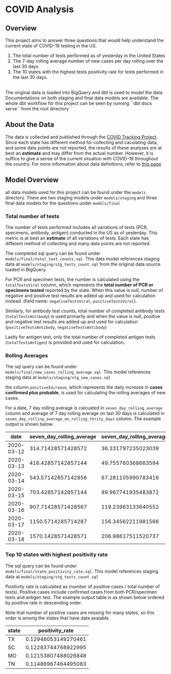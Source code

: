 # COVID Analysis 
## Overview
This project aims to answer three questions that would help understand the current state of COVID-19 testing in the US. 
<br>
1. The total number of tests performed as of yesterday in the United States
2. The 7-day rolling average number of new cases per day rolling over the last 30 days
3. The 10 states with the highest tests positivity rate for tests performed in the last 30 days. 
<br>
The original data is loaded into BigQuery and dbt is used to model the data. Documentations on both staging and final data models are available. The whole dbt workflow for this project can be seen by running ``dbt docs serve`` from the root directory

## About the Data
The data is collected and published through the [COVID Tracking Project](https://covidtracking.com/). Since each state has different method for collecting and caculating data, and some data points are not reported, the results of these analyses are at best an **estimate** and may differ from the actual number. However, it is suffice to give a sense of the current situation with COVID-19 throughout the country. For more information about data definitions, refer to [this page](https://covidtracking.com/about-data/data-definitions#pcr-tests)



## Model Overview
all data models used for this project can be found under the ``models`` directory. There are two staging models under ``models/staging`` and three final data models for the questions under ``models/final``

### Total number of tests
The number of tests performed includes all variations of tests (PCR, specimens, antibody, antigen) conducted in the US as of yesterday. This metric is at best an **estimate** of all variations of tests. Each state has different method of collecting and many data points are not reported. 

The completed sql query can be found under `models/final/total_test_counts.sql`. This data model references staging data at `models/staging/stg_tests_count.sql` from the original data source loaded in BigQuery. 

For PCR and specimen tests, the number is calculated using the `totalTestsViral` column, which represents the **total number of PCR or specimens tested** reported by the state. When this value is null, number of negative and positive test results are added up and used for calculation instead. (field name: `negativeTestsViral`, `positiveTestsViral`).     

Similarly, for antibody test counts, total number of completed antibody tests (`totalTestsAntibody`) is used primarily and when the value is null, positive and negative test results are added up and used for calculation (`positiveTestsAntibody`, `negativeTestsAntibody`)

Lastly for antigen test, only the total number of completed antigen tests (`totalTestsAntigen`) is provided and used for calculation. 

### Rolling Averages
The sql query can be found under `models/final/new_cases_rolling_average.sql`. This model references staging data at `models/staging/stg_new_cases.sql` 

the column `positiveIncrease`, which represents the daily increase in **cases confirmed plus probable**, is used for calculating the rolling averages of new cases. 

For a date, 7 day rolling average is calcuated in `seven_day_rolling_average` column and average of 7 day rolling average on last 30 days is calculated in `seven_day_rolling_average_on_rolling_thrity_days` column. The example output is shown below. 

| date       | seven_day_rolling_average | seven_day_rolling_average_on_rolling_thirty_days |
|------------|---------------------------|--------------------------------------------------|
| 2020-03-12 |        314.71428571428572 |                               36.331797235023039 |
| 2020-03-13 |        416.42857142857144 |                               49.755760368663594 |
| 2020-03-14 |        543.57142857142856 |                               67.281105990783416 |
| 2020-03-15 |        703.42857142857144 |                               89.967741935483872 |
| 2020-03-16 |        907.71428571428567 |                               119.23963133640552 |
| 2020-03-17 |        1150.5714285714287 |                               156.34562211981566 |
| 2020-03-18 |        1570.1428571428571 |                               206.98617511520737 |


### Top 10 states with highest positivity rate
The sql query can be found under `models/final/state_positivity_rate.sql`. This model references staging data at `models/staging/stg_tests_count.sql`

Positivity rate is calculated as (number of positive cases / total number of tests). Positive cases include confirmed cases from both PCR/specimen tests and antigen test. The example output table is as shown below ordered by positive rate in descending order. 

Note that number of positive cases are missing for many states, so this order is among the states that have data avaiable. 

| state | positivity_rate     |
|-------|---------------------|
| TX    | 0.12948053149270461 |
| SC    | 0.12283744768922995 |
| MO    | 0.12153807488026848 |
| TN    | 0.11486967464495083 |




